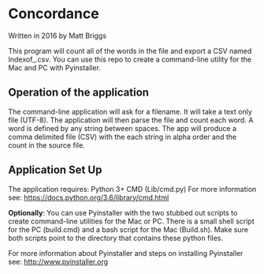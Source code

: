 # Concordance
Written in 2016 by Matt Briggs

This program will count all of the words in the file and export a CSV named Indexof_<inputfilename>.csv. You can use this repo to create a command-line utility for the Mac and PC with Pyinstaller.

## Operation of the application
The command-line application will ask for a filename. It will take a text only file (UTF-8). The application will then parse the file and count each word. A word is defined by any string between spaces. The app will produce a comma delimited file (CSV) with the each string in alpha order and the count in the source file.

## Application Set Up
The application requires:
Python 3+
CMD (Lib/cmd.py) For more information see: https://docs.python.org/3.6/library/cmd.html

**Optionally**: You can use Pyinstaller with the two stubbed out scripts to create command-line utilities for the Mac or PC. There is a small shell script for the PC (build.cmd) and a bash script for the Mac (Build.sh). Make sure both scripts point to the directory that contains these python files.

For more information about Pyinstaller and steps on installing Pyinstaller see:
http://www.pyinstaller.org